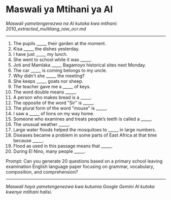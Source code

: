 # Maswali ya Mtihani ya AI
*Maswali yametengenezwa na AI kutoka kwa mtihani: 2010_extracted_multilang_raw_ocr.md*

---

1. The pupils _____ their garden at the moment.
2. Kisa _____ the dishes yesterday.
3. I have just _____ my lunch.
4. She went to school while it was _____.
5. Joti and Mamlaka _____ Bagamoyo historical sites next Monday.
6. The car _____ is coming belongs to my uncle.
7. Why didn't she _____ the meeting?
8. She keeps _____ goats nor sheep.
9. The teacher gave me a _____ of keys.
10. The word double means _____.
11. A person who makes bread is a _____.
12. The opposite of the word "Sir" is _____.
13. The plural form of the word "mouse" is _____.
14. I saw a _____ of lions on my way home.
15. Someone who examines and treats people’s teeth is called a _____.
16. The unusual weather _____.
17. Large water floods helped the mosquitoes to _____ in large numbers.
18. Diseases became a problem in some parts of East Africa at that time because _____.
19. Flood as used in this passage means that _____.
20. During El Nino, many people _____.

Prompt: Can you generate 20 questions based on a primary school leaving examination English language paper focusing on grammar, vocabulary, composition, and comprehension?

---
*Maswali haya yametengenezwa kwa kutumia Google Gemini AI kutoka kwenye mtihani halisi.*
